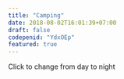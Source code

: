 ```yaml
---
title: "Camping"
date: 2018-08-02T16:01:39+07:00
draft: false
codepenid: "YdxOEp"
featured: true
---
```


Click to change from day to night